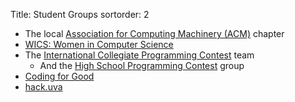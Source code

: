 Title: Student Groups
sortorder: 2

- The local [Association for Computing Machinery (ACM)](http://acm.cs.virginia.edu) chapter
- [WICS: Women in Computer Science](http://wics.cs.virginia.edu/)
- The [International Collegiate Programming Contest](https://www.cs.virginia.edu/~asb/icpc/) team
    - And the [High School Programming Contest](http://acm.cs.virginia.edu/hspc.php) group
- [Coding for Good](http://codeforgooduva.weebly.com/)
- [hack.uva](http://hackuva.io)
